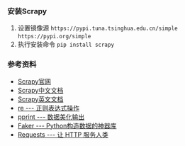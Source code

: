 ### 安装Scrapy
1. 设置镜像源 `https://pypi.tuna.tsinghua.edu.cn/simple` `https://pypi.org/simple`
2. 执行安装命令 `pip install scrapy`

### 参考资料
- [Scrapy官网](https://scrapy.org/?msclkid=2b7eea76c3d111ecb58e5a0287dc9ba3)
- [Scrapy中文文档](https://www.osgeo.cn/scrapy/index.html)
- [Scrapy英文文档](https://docs.scrapy.org/en/latest/)
- [re --- 正则表达式操作](https://docs.python.org/zh-cn/3/library/re.html)
- [pprint --- 数据美化输出](https://docs.python.org/zh-cn/3/library/pprint.html)
- [Faker --- Python构造数据的神器库](https://faker.readthedocs.io/en/master/)
- [Requests --- 让 HTTP 服务人类](https://docs.python-requests.org/zh_CN/latest/)

